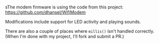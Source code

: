 sThe modem firmware is using the code from this project:  https://github.com/dhansel/WifiModem

Modifications include support for LED activity and playing sounds. 

There are also a couple of places where `millis()` isn't handled correctly. (When I'm done with my project, I'll fork and submit a PR.)
